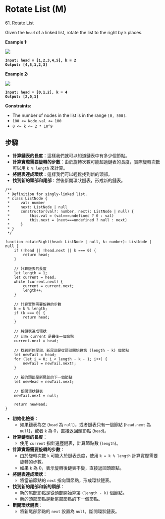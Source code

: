# Rotate List (M)

[61. Rotate List](https://leetcode.com/problems/rotate-list/)



Given the `head` of a linked list, rotate the list to the right by `k` places.

&#x20;

**Example 1:**

![](https://assets.leetcode.com/uploads/2020/11/13/rotate1.jpg)

<pre><code><strong>Input: head = [1,2,3,4,5], k = 2
</strong><strong>Output: [4,5,1,2,3]
</strong></code></pre>

**Example 2:**

![](https://assets.leetcode.com/uploads/2020/11/13/roate2.jpg)

<pre><code><strong>Input: head = [0,1,2], k = 4
</strong><strong>Output: [2,0,1]
</strong></code></pre>



**Constraints:**

* The number of nodes in the list is in the range `[0, 500]`.
* `100 <= Node.val <= 100`
* `0 <= k <= 2 * 10^9`

## 步驟

* **計算鏈表的長度**：這樣我們就可以知道鏈表中有多少個節點。
* **計算實際需要旋轉的步數**：由於旋轉次數可能超過鏈表的長度，實際旋轉次數可以用 `k % length` 來計算。
* **將鏈表連成環狀**：這樣我們可以輕鬆找到新的頭部。
* **找到新的頭部和尾部**：然後斷開環狀鏈表，形成新的鏈表。

```tsx
/**
 * Definition for singly-linked list.
 * class ListNode {
 *     val: number
 *     next: ListNode | null
 *     constructor(val?: number, next?: ListNode | null) {
 *         this.val = (val===undefined ? 0 : val)
 *         this.next = (next===undefined ? null : next)
 *     }
 * }
 */

function rotateRight(head: ListNode | null, k: number): ListNode | null {
    if (!head || !head.next || k === 0) {
        return head;
    }
    
    // 計算鏈表的長度
    let length = 1;
    let current = head;
    while (current.next) {
        current = current.next;
        length++;
    }
    
    // 計算實際需要旋轉的步數
    k = k % length;
    if (k === 0) {
        return head;
    }
    
    // 將鏈表連成環狀
    // 此時 current 是最後一個節點
    current.next = head;
    
    // 找到新的尾部，新尾部是從頭部開始算第 (length - k) 個節點
    let newTail = head;
    for (let i = 0; i < length - k - 1; i++) {
        newTail = newTail.next!;
    }
    
    // 新的頭部是新尾部的下一個節點
    let newHead = newTail.next;
    
    // 斷開環狀鏈表
    newTail.next = null;
    
    return newHead;
}
```

* **初始化檢查**：
  * 如果鏈表為空 (`head` 為 `null`)，或者鏈表只有一個節點 (`head.next` 為 `null`)，或者 `k` 為 0，直接返回頭節點 (`head`)。
* **計算鏈表的長度**：
  * 使用 `current` 指針遍歷鏈表，計算節點數 (`length`)。
* **計算實際需要旋轉的步數**：
  * 由於旋轉次數 `k` 可能大於鏈表長度，使用 `k = k % length` 計算實際需要旋轉的步數。
  * 如果 `k` 為 0，表示旋轉後鏈表不變，直接返回頭節點。
* **將鏈表連成環狀**：
  * 將當前節點的 `next` 指向頭節點，形成環狀鏈表。
* **找到新的尾部和新的頭部**：
  * 新的尾部節點是從頭部開始算第 `(length - k)` 個節點。
  * 新的頭部節點是新尾部節點的下一個節點。
* **斷開環狀鏈表**：
  * 將新尾部節點的 `next` 設置為 `null`，斷開環狀鏈表。
